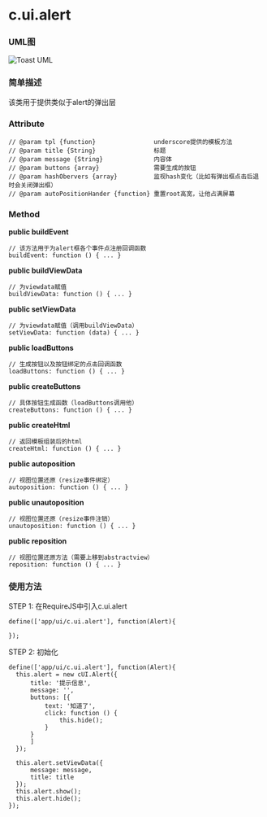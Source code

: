 # c.ui.alert

### UML图

![Toast UML](http://git.dev.sh.ctripcorp.com/shbzhang/ctrip-h5-front-library-refactory/raw/H5V2.2S6/doc/img/c.ui.mask.png)

### 简单描述
该类用于提供类似于alert的弹出层

### Attribute

    // @param tpl {function}                underscore提供的模板方法
    // @param title {String}                标题
    // @param message {String}              内容体
    // @param buttons {array}               需要生成的按钮
    // @param hashObervers {array}          监视hash变化（比如有弹出框点击后退时会关闭弹出框）
    // @param autoPositionHander {function} 重置root高宽，让他占满屏幕

### Method

**public buildEvent**

    // 该方法用于为alert框各个事件点注册回调函数
    buildEvent: function () { ... }

**public buildViewData**

    // 为viewdata赋值
    buildViewData: function () { ... }

**public setViewData**

    // 为viewdata赋值（调用buildViewData）
    setViewData: function (data) { ... }

**public loadButtons**

    // 生成按钮以及按钮绑定的点击回调函数
    loadButtons: function () { ... }

**public createButtons**

    // 具体按钮生成函数（loadButtons调用他）
    createButtons: function () { ... }

**public createHtml**

    // 返回模板组装后的html
    createHtml: function () { ... }

**public autoposition**

    // 视图位置还原（resize事件绑定）
    autoposition: function () { ... }

**public unautoposition**

    // 视图位置还原（resize事件注销）
    unautoposition: function () { ... }

**public reposition**

    // 视图位置还原方法（需要上移到abstractview）
    reposition: function () { ... }

### 使用方法

STEP 1: 在RequireJS中引入c.ui.alert

    define(['app/ui/c.ui.alert'], function(Alert){

    });

STEP 2: 初始化

    define(['app/ui/c.ui.alert'], function(Alert){
      this.alert = new cUI.Alert({
          title: '提示信息',
          message: '',
          buttons: [{
              text: '知道了',
              click: function () {
                  this.hide();
              }
          }
          ]
      });

      this.alert.setViewData({
          message: message,
          title: title
      });
      this.alert.show();
      this.alert.hide();
    });

